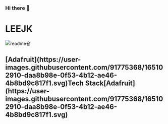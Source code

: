 ### Hi there 👋
# LEEJK
![readme용](https://user-images.githubusercontent.com/91775368/165101080-3137860e-4d1f-4ff7-933c-01fe30240a21.png)

<h2 aline="center">[Adafruit](https://user-images.githubusercontent.com/91775368/165102910-daa8b98e-0f53-4b12-ae46-4b8bd9c817f1.svg)Tech Stack[Adafruit](https://user-images.githubusercontent.com/91775368/165102910-daa8b98e-0f53-4b12-ae46-4b8bd9c817f1.svg)</h2>



<!--
**LSapee/LSapee** is a ✨ _special_ ✨ repository because its `README.md` (this file) appears on your GitHub profile.

Here are some ideas to get you starte

- 🔭 I’m currently working on ...
- 🌱 I’m currently learning ...
- 👯 I’m looking to collaborate on ...
- 🤔 I’m looking for help with ...
- 💬 Ask me about ...
- 📫 How to reach me: ...
- 😄 Pronouns: ...
- ⚡ Fun fact: ...
-->
